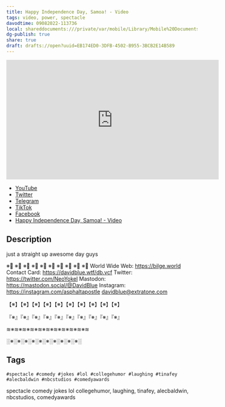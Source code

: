 ```yaml
---
title: Happy Independence Day, Samoa! - Video
tags: video, power, spectacle
davodtime: 09082022-113736
local: shareddocuments:///private/var/mobile/Library/Mobile%20Documents/iCloud~md~obsidian/Documents/OBSHIDDIAN/drafts/EB174ED0-3DFB-4502-B955-3BCB2E14B589.md
dg-publish: true
share: true
draft: drafts://open?uuid=EB174ED0-3DFB-4502-B955-3BCB2E14B589
---
```


<iframe width="560" height="315" src="https://www.youtube.com/embed/8l5hrU49-qY?controls=0" title="YouTube video player" frameborder="0" allow="accelerometer; autoplay; clipboard-write; encrypted-media; gyroscope; picture-in-picture" allowfullscreen></iframe>

- [YouTube](https://youtu.be/8l5hrU49-qY)
- [Twitter](https://twitter.com/NeoYokel/status/1543700766065659904)
- [Telegram](https://t.me/extratone/12067)
- [TikTok](https://www.tiktok.com/t/ZTR8uVYEK)
- [Facebook](https://www.facebook.com/1175641035/posts/pfbid0FJrw5862bNeuGQGajbvU1PxRa8irNvL8qpFDm6fFpiRwnjjQx9eS52V3SYPvTBqvl/)
- [Happy Independence Day, Samoa! - Video](https://chaff.writeas.com/happy-independence-day-samoa-video)

## Description 

just a straight up awesome day guys

※⃣   ※⃣   ※⃣   ※⃣   ※⃣   ※⃣   ※⃣   ※⃣   ※⃣   ※⃣
World Wide Web: https://bilge.world 
Contact Card: https://davidblue.wtf/db.vcf
Twitter: https://twitter.com/NeoYokel 
Mastodon: https://mastodon.social/@DavidBlue 
Instagram: https://instagram.com/asphaltapostle
davidblue@extratone.com 

【※】【※】【※】【※】【※】【※】【※】【※】【※】【※】

『※』『※』『※』『※』『※』『※』『※』『※』『※』『※』

≋※≋※≋※≋※≋※≋※≋※≋※≋※≋※≋

░※░※░※░※░※░※░※░※░※░※░


## Tags

```
#spectacle #comedy #jokes #lol #collegehumor #laughing #tinafey #alecbaldwin #nbcstudios #comedyawards
```
spectacle comedy jokes lol collegehumor, laughing, tinafey, alecbaldwin, nbcstudios, comedyawards